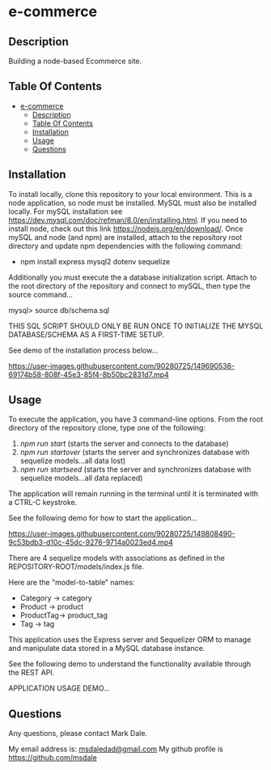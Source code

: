 # e-commerce

## Description

Building a node-based Ecommerce site.

## Table Of Contents

- [e-commerce](#e-commerce)
  - [Description](#description)
  - [Table Of Contents](#table-of-contents)
  - [Installation](#installation)
  - [Usage](#usage)
  - [Questions](#questions)

## Installation

To install locally, clone this repository to your local environment.  This is a node application, so node must be installed.  MySQL must also be installed locally.  For mySQL installation see https://dev.mysql.com/doc/refman/8.0/en/installing.html.  If you need to install node, check out this link  https://nodejs.org/en/download/.  Once mySQL and node (and npm) are installed, attach to the repository root directory and update npm dependencies with the following command:

* npm install express mysql2 dotenv sequelize

Additionally you must execute the a database initialization script.  Attach to the root directory of the repository and connect to mySQL, then type the source command...

mysql> source db/schema.sql

THIS SQL SCRIPT SHOULD ONLY BE RUN ONCE TO INITIALIZE THE MYSQL DATABASE/SCHEMA AS A FIRST-TIME SETUP.

See demo of the installation process below...


https://user-images.githubusercontent.com/90280725/149690536-69174b58-808f-45e3-85f4-8b50bc2831d7.mp4


## Usage

To execute the application, you have 3 command-line options.  From the root directory of the repository clone, type one of the following:

1.  *npm run start*           (starts the server and connects to the database)
2.  *npm run startover*       (starts the server and synchronizes database with sequelize models...all data lost)
3.  *npm run startseed*       (starts the server and synchronizes database with sequelize models...all data replaced)

The application will remain running in the terminal until it is terminated with a CTRL-C keystroke.

See the following demo for how to start the application...

https://user-images.githubusercontent.com/90280725/149808490-9c53bdb3-d10c-45dc-9276-9714a0023ed4.mp4


There are 4 sequelize models with associations as defined in the REPOSITORY-ROOT/models/index.js file.

Here are the "model-to-table" names:

* Category  ->  category
* Product   ->  product
* ProductTag->  product_tag
* Tag       ->  tag

This application uses the Express server and Sequelizer ORM to manage and manipulate data stored in a MySQL database instance.

See the following demo to understand the functionality available through the REST API.

APPLICATION USAGE DEMO...


## Questions

Any questions, please contact Mark Dale.

My email address is: msdaledad@gmail.com
My github profile is https://github.com/msdale